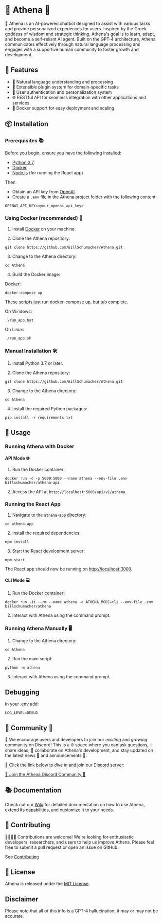 # 🌟 Athena 🌟

🤖 Athena is an AI-powered chatbot designed to assist with various tasks and provide personalized experiences for users. Inspired by the Greek goddess of wisdom and strategic thinking, Athena's goal is to learn, adapt, and become a self-reliant AI agent. Built on the GPT-4 architecture, Athena communicates effectively through natural language processing and engages with a supportive human community to foster growth and development.

## 🎁 Features

- 💬 Natural language understanding and processing
- 🔌 Extensible plugin system for domain-specific tasks
- 🔐 User authentication and personalization system
- 🌐 RESTful API for seamless integration with other applications and services
- 🐳 Docker support for easy deployment and scaling

## 📦 Installation

### Prerequisites 📚

Before you begin, ensure you have the following installed:

- [Python 3.7](https://www.python.org/downloads/release/python-370/)
- [Docker](https://www.docker.com/get-started)
- [Node.js](https://nodejs.org/) (for running the React app)

Then:
- Obtain an API key from [OpenAI](https://beta.openai.com/signup/).
- Create a `.env` file in the Athena project folder with the following content:
```
OPENAI_API_KEY=<your_openai_api_key>
```
### Using Docker (recommended) 🐳

1. Install [Docker](https://www.docker.com/) on your machine.

2. Clone the Athena repository:
```
git clone https://github.com/BillSchumacher/Athena.git
```
3. Change to the Athena directory:
```
cd Athena
```
4. Build the Docker image:

Docker:
```
docker-compose up
```

These scripts just run docker-compose up, but tab complete.

On Windows:

```
.\run_app.bat
```

On Linux:

```
./run_app.sh
```

### Manual Installation 🛠️

1. Install Python 3.7 or later.

2. Clone the Athena repository:
```
git clone https://github.com/BillSchumacher/Athena.git
```
3. Change to the Athena directory:
```
cd Athena
```
4. Install the required Python packages:
```
pip install -r requirements.txt
```
## 🚀 Usage

### Running Athena with Docker

#### API Mode 🌐

1. Run the Docker container:
```
docker run -d -p 5000:5000 --name athena --env-file .env billschumacher/athena-api
```
2. Access the API at `http://localhost:5000/api/v1/athena`.
### Running the React App

1. Navigate to the `athena-app` directory:
```
cd athena-app
```
2. Install the required dependencies:
```
npm install
```
3. Start the React development server:
```
npm start
```
The React app should now be running on [http://localhost:3000](http://localhost:3000).


#### CLI Mode 💻

1. Run the Docker container:
```
docker run -it --rm --name athena -e ATHENA_MODE=cli --env-file .env billschumacher/athena
```
2. Interact with Athena using the command prompt.

### Running Athena Manually 🖥️

1. Change to the Athena directory:
```
cd Athena
```
2. Run the main script:
```
python -m athena
```
3. Interact with Athena using the command prompt.

## Debugging

In your .env add:
```
LOG_LEVEL=DEBUG
```

## 🌟 Community 🌟

🚀 We encourage users and developers to join our *exciting* and *growing* community on Discord! This is a 🌐 space where you can ask questions, 💡 share ideas, 🤝 collaborate on Athena's development, and stay updated on the latest news 📰 and announcements 📢. 

🔗 Click the link below to *dive in* and join our Discord server:

[🎉 Join the Athena Discord Community 🎉](https://discord.gg/AQW79PShYF)

## 📚 Documentation

Check out our [Wiki](https://github.com/BillSchumacher/Athena/wiki) for detailed documentation on how to use Athena, extend its capabilities, and customize it to your needs.

## 🤝 Contributing

👩‍💻👨‍💻 Contributions are welcome! We're looking for enthusiastic developers, researchers, and users to help us improve Athena. Please feel free to submit a pull request or open an issue on GitHub.

See [Contributing](https://github.com/BillSchumacher/Athena/blob/main/CONTRIBUTING.md)

## 📜 License

Athena is released under the [MIT License](https://github.com/BillSchumacher/Athena/blob/main/LICENSE).

## Disclaimer

Please note that all of this info is a GPT-4 hallucination, it may or may not be accurate.

